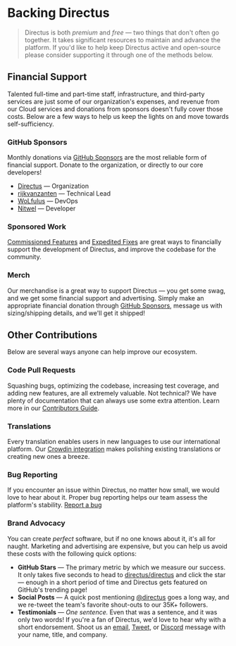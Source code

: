 # Backing Directus

> Directus is both _premium_ and _free_ — two things that don't often go together. It takes
> significant resources to maintain and advance the platform. If you'd like to help keep Directus
> active and open-source please consider supporting it through one of the methods below.

## Financial Support

Talented full-time and part-time staff, infrastructure, and third-party services are just some of
our organization's expenses, and revenue from our Cloud services and donations from sponsors doesn't
fully cover those costs. Below are a few ways to help us keep the lights on and move towards
self-sufficiency.

### GitHub Sponsors

Monthly donations via [GitHub Sponsors](https://github.com/sponsors/directus) are the most reliable
form of financial support. Donate to the organization, or directly to our core developers!

-   [Directus](https://github.com/sponsors/directus) — Organization
-   [rijkvanzanten](https://github.com/rijkvanzanten) — Technical Lead
-   [WoLfulus](https://github.com/WoLfulus) — DevOps
-   [Nitwel](https://github.com/Nitwel) — Developer

### Sponsored Work

[Commissioned Features](/getting-started/support#commissioned-features) and
[Expedited Fixes](/getting-started/support-expedited-features) are great ways to financially support
the development of Directus, and improve the codebase for the community.

### Merch

Our merchandise is a great way to support Directus — you get some swag, and we get some financial
support and advertising. Simply make an appropriate financial donation through
[GitHub Sponsors](https://github.com/sponsors/directus), message us with sizing/shipping details,
and we'll get it shipped!

## Other Contributions

Below are several ways anyone can help improve our ecosystem.

### Code Pull Requests

Squashing bugs, optimizing the codebase, increasing test coverage, and adding new features, are all
extremely valuable. Not technical? We have plenty of documentation that can always use some extra
attention. Learn more in our [Contributors Guide](/getting-started/contributing).

### Translations

Every translation enables users in new languages to use our international platform. Our
[Crowdin integration](https://locales.directus.io) makes polishing existing translations or creating
new ones a breeze.

### Bug Reporting

If you encounter an issue within Directus, no matter how small, we would love to hear about it.
Proper bug reporting helps our team assess the platform's stability.
[Report a bug](https://github.com/directus/directus/issues/new)

### Brand Advocacy

You can create _perfect_ software, but if no one knows about it, it's all for naught. Marketing and
advertising are expensive, but you can help us avoid these costs with the following quick options:

-   **GitHub Stars** — The primary metric by which we measure our success. It only takes five
    seconds to head to [directus/directus](https://github.com/directus/directus) and click the star
    — enough in a short period of time and Directus gets featured on GitHub's trending page!
-   **Social Posts** — A quick post mentioning [@directus](https://twitter.com/directus) goes a long
    way, and we re-tweet the team's favorite shout-outs to our 35K+ followers.
-   **Testimonials** — _One sentence._ Even that was a sentence, and it was only two words! If
    you're a fan of Directus, we'd love to hear why with a short endorsement. Shoot us an
    [email](mailto:info@directus.io), [Tweet](https://twitter.com/directus), or
    [Discord](https://directus.chat) message with your name, title, and company.
